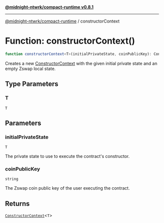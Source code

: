 [**@midnight-ntwrk/compact-runtime v0.8.1**](../README.md)

***

[@midnight-ntwrk/compact-runtime](../globals.md) / constructorContext

# Function: constructorContext()

```ts
function constructorContext<T>(initialPrivateState, coinPublicKey): ConstructorContext<T>;
```

Creates a new [ConstructorContext](../interfaces/ConstructorContext.md) with the given initial private state and an empty Zswap local state.

## Type Parameters

### T

`T`

## Parameters

### initialPrivateState

`T`

The private state to use to execute the contract's constructor.

### coinPublicKey

`string`

The Zswap coin public key of the user executing the contract.

## Returns

[`ConstructorContext`](../interfaces/ConstructorContext.md)\<`T`\>

